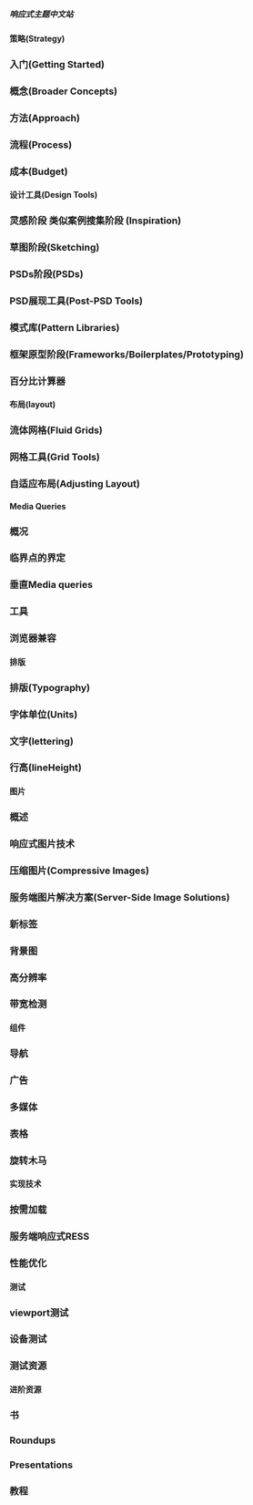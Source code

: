 ##### 响应式主题中文站


#### 策略(Strategy)

### 入门(Getting Started)
### 概念(Broader Concepts)
### 方法(Approach)
### 流程(Process)
### 成本(Budget)


#### 设计工具(Design Tools)

### 灵感阶段 类似案例搜集阶段 (Inspiration)
### 草图阶段(Sketching)
### PSDs阶段(PSDs)
### PSD展现工具(Post-PSD Tools)
### 模式库(Pattern Libraries)
### 框架原型阶段(Frameworks/Boilerplates/Prototyping)
### 百分比计算器


#### 布局(layout)
### 流体网格(Fluid Grids)
### 网格工具(Grid Tools)
### 自适应布局(Adjusting Layout)


#### Media Queries
### 概况
### 临界点的界定
### 垂直Media queries
### 工具
### 浏览器兼容


#### 排版
### 排版(Typography)
### 字体单位(Units)
### 文字(lettering)
### 行高(lineHeight)


#### 图片
### 概述
### 响应式图片技术
### 压缩图片(Compressive Images)
### 服务端图片解决方案(Server-Side Image Solutions)
### 新标签
### 背景图
### 高分辨率
### 带宽检测


#### 组件
### 导航
### 广告
### 多媒体
### 表格
### 旋转木马


#### 实现技术
### 按需加载
### 服务端响应式RESS
### 性能优化


#### 测试
### viewport测试
### 设备测试
### 测试资源


#### 进阶资源
### 书
### Roundups
### Presentations
### 教程
